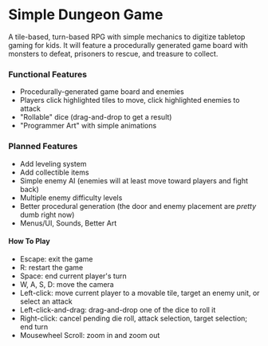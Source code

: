 # Simple Dungeon Game
A tile-based, turn-based RPG with simple mechanics to digitize tabletop gaming for kids. It will feature a procedurally generated game board with monsters to defeat, prisoners to rescue, and treasure to collect.

### Functional Features
- Procedurally-generated game board and enemies
- Players click highlighted tiles to move, click highlighted enemies to attack
- "Rollable" dice (drag-and-drop to get a result)
- "Programmer Art" with simple animations

### Planned Features
- Add leveling system
- Add collectible items
- Simple enemy AI (enemies will at least move toward players and fight back)
- Multiple enemy difficulty levels
- Better procedural generation (the door and enemy placement are _pretty_ dumb right now)
- Menus/UI, Sounds, Better Art

#### How To Play
- Escape: exit the game
- R: restart the game
- Space: end current player's turn
- W, A, S, D: move the camera
- Left-click: move current player to a movable tile, target an enemy unit, or select an attack
- Left-click-and-drag: drag-and-drop one of the dice to roll it
- Right-click: cancel pending die roll, attack selection, target selection; end turn
- Mousewheel Scroll: zoom in and zoom out
